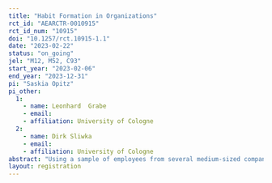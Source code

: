```yaml
---
title: "Habit Formation in Organizations"
rct_id: "AEARCTR-0010915"
rct_id_num: "10915"
doi: "10.1257/rct.10915-1.1"
date: "2023-02-22"
status: "on_going"
jel: "M12, M52, C93"
start_year: "2023-02-06"
end_year: "2023-12-31"
pi: "Saskia Opitz"
pi_other:
  1:
    - name: Leonhard  Grabe
    - email: 
    - affiliation: University of Cologne
  2:
    - name: Dirk Sliwka
    - email: 
    - affiliation: University of Cologne
abstract: "Using a sample of employees from several medium-sized companies, we investigate whether incentivizing employees to repeat a behavior several times over a certain period of time can lead to habit formation. We implement a monetary incentive for service employees who report a sales opportunity at least once a week over a period of four weeks. The incentive is available for twelve weeks. First, we test whether employees report more sales opportunities during the period in which they can receive the incentive. Then we test whether they continue to report more sales opportunities after the end of the intervention period, suggesting habit formation."
layout: registration
---
```


